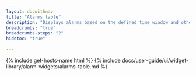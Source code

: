 ```yaml
---
layout: docwithnav
title: "Alarms table"
description: "Displays alarms based on the defined time window and other filters. Allows the display of alarm fields, entity fields, attributes, and telemetry. Highly customizable via cell content functions and row style functions."
breadcrumbs: "true"
breadcrumbs-steps: "2"
hidetoc: "true"

---
```

{% include get-hosts-name.html %}
{% include docs/user-guide/ui/widget-library/alarm-widgets/alarms-table.md %}
